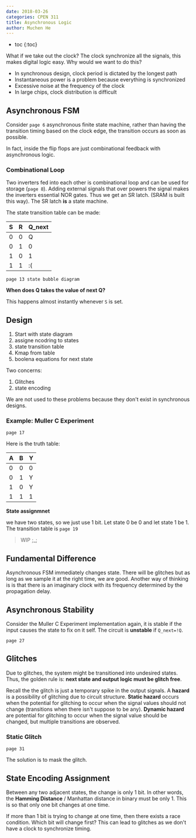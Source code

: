 ```yaml
---
date: 2018-03-26
categories: CPEN 311
title: Asynchronous Logic
author: Muchen He
---
```




- toc
{:toc}


What if we take out the clock? The clock synchronize all the signals, this makes digital logic easy. Why would we want to do this?

- In synchronous design, clock period is dictated by the longest path
- Instantaneous power is a problem because everything is synchronized
- Excessive noise at the frequency of the clock
- In large chips, clock distribution is difficult



## Asynchronous FSM

Consider `page 6` asynchronous finite state machine, rather than having the transition timing based on the clock edge, the transition occurs as soon as possible.

In fact, inside the flip flops are just combinational feedback with asynchronous logic.

### Combinational Loop

Two inverters fed into each other is combinational loop and can be used for storage (`page 8`). Adding external signals that over powers the signal makes the inverters essential NOR gates. Thus we get an SR latch. (SRAM is built this way). The SR latch **is** a state machine.

The state transition table can be made:

| S    | R    | Q_next |
| ---- | ---- | ------ |
| 0    | 0    | Q      |
| 0    | 1    | 0      |
| 1    | 0    | 1      |
| 1    | 1    | :(     |

`page 13 state bubble diagram`

**When does Q takes the value of next Q?**

This happens almost instantly whenever `S` is set.



## Design

1. Start with state diagram
2. assigne ncodring to states
3. state transition table
4. Kmap from table
5. boolena equations for next state

Two concerns:

1. Glitches
2. state encoding

We are not used to these problems because they don't exist in synchronous designs.



### Example: Muller C Experiment

`page 17`

Here is the truth table:

| A    | B    | Y    |
| ---- | ---- | ---- |
| 0    | 0    | 0    |
| 0    | 1    | Y    |
| 1    | 0    | Y    |
| 1    | 1    | 1    |

**State assignmnet**

we have two states, so we just use 1 bit. Let state 0 be 0 and let state 1 be 1. The  transition table is `page 19`

> WIP ;_;



## Fundamental Difference

Asynchronous FSM immediately changes state. There will be glitches but as long as we sample it at the right time, we are good. Another way of thinking is is that there is an imaginary clock with its frequency determined by the propagation delay.



## Asynchronous Stability

Consider the Muller C Experiment implementation again, it is stable if the input causes the state to fix on it self. The circuit is **unstable** if `Q_next=!Q`.

`page 27`



## Glitches

Due to glitches, the system might be transitioned into undesired states. Thus, the golden rule is: **next state and output logic must be glitch free**.

Recall the the glitch is just a temporary spike in the output signals. A **hazard** is a possibility of glitching due to circuit structure. **Static hazard** occurs when the potential for glitching to occur when the signal values should not change (transitions when there isn't suppose to be any). **Dynamic hazard** are potential for glitching to occur when the signal value should be changed, but multiple transitions are observed.

### Static Glitch

`page 31`

The solution is to mask the glitch.



## State Encoding Assignment

Between any two adjacent states, the change is only 1 bit. In other words, the **Hamming Distance** / Manhattan distance in binary must be only 1. This is so that only one bit changes at one time.

If more than 1 bit is trying to change at one time, then there exists a race condition. Which bit will change first? This can lead to glitches as we don't have a clock to synchronize timing.
